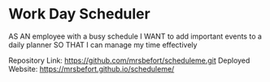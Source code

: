 # Work Day Scheduler

AS AN employee with a busy schedule
I WANT to add important events to a daily planner
SO THAT I can manage my time effectively

Repository Link: https://github.com/mrsbefort/scheduleme.git 
Deployed Website:  https://mrsbefort.github.io/scheduleme/ 